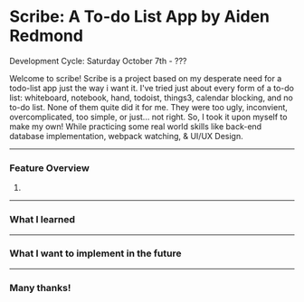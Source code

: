 
# Scribe: A To-do List App by Aiden Redmond

Development Cycle: Saturday October 7th - ???

Welcome to scribe! Scribe is a project based on my desperate need for a todo-list app just the way i want it. I've tried just about every form of a to-do list: whiteboard, notebook, hand, todoist, things3, calendar blocking, and no to-do list. None of them quite did it for me. They were too ugly, inconvient, overcomplicated, too simple, or just... not right. So, I took it upon myself to make my own! While practicing some real world skills like back-end database implementation, webpack watching, & UI/UX Design.

---

### Feature Overview
1.


---


### What I learned


---


### What I want to implement in the future


---


### Many thanks!